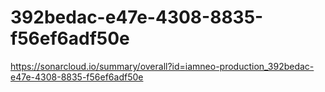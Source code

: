 # 392bedac-e47e-4308-8835-f56ef6adf50e
https://sonarcloud.io/summary/overall?id=iamneo-production_392bedac-e47e-4308-8835-f56ef6adf50e

